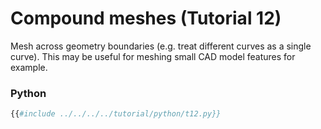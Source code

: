 # Compound meshes (Tutorial 12)

Mesh across geometry boundaries (e.g. treat different curves as a single curve).
This may be useful for meshing small CAD model features for example.

### Python
```python
{{#include ../../../../tutorial/python/t12.py}}
```
